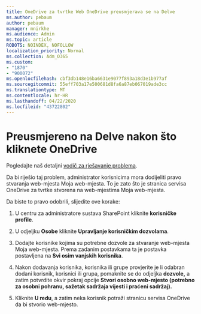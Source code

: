 ```yaml
---
title: OneDrive za tvrtke Web OneDrive preusmjerava se na Delve
ms.author: pebaum
author: pebaum
manager: mnirkhe
ms.audience: Admin
ms.topic: article
ROBOTS: NOINDEX, NOFOLLOW
localization_priority: Normal
ms.collection: Adm_O365
ms.custom:
- "1870"
- "900072"
ms.openlocfilehash: cbf3db148e16ba6631e9077f893a18d3e1b977af
ms.sourcegitcommit: 55eff703a17e500681d8fa6a87eb067019ade3cc
ms.translationtype: MT
ms.contentlocale: hr-HR
ms.lasthandoff: 04/22/2020
ms.locfileid: "43722802"
---
```

# <a name="redirected-to-delve-after-you-click-onedrive"></a>Preusmjereno na Delve nakon što kliknete OneDrive

Pogledajte naš detaljni [vodič za rješavanje problema](https://docs.microsoft.com/sharepoint/support/sites/troubleshooting-guide-for-sites-stopped-at-provisioning).

Da bi riješio taj problem, administrator korisnicima mora dodijeliti pravo stvaranja web-mjesta Moja web-mjesta. To je zato što je stranica servisa OneDrive za tvrtke stvorena na web-mjestima Moja web-mjesta.

Da biste to pravo odobrili, slijedite ove korake:

1. U centru za administratore sustava SharePoint kliknite **korisničke profile**.

2. U odjeljku **Osobe** kliknite **Upravljanje korisničkim dozvolama**.

3. Dodajte korisnike kojima su potrebne dozvole za stvaranje web-mjesta Moja web-mjesta. Prema zadanim postavkama ta je postavka postavljena na **Svi osim vanjskih korisnika**.

4. Nakon dodavanja korisnika, korisnika ili grupe provjerite je li odabran dodani korisnik, korisnici ili grupa, pomaknite se do odjeljka **dozvole,** a zatim potvrdite okvir pokraj opcije **Stvori osobno web-mjesto (potrebno za osobni pohranu, sažetak sadržaja vijesti i praćeni sadržaj).**

5. Kliknite **U redu**, a zatim neka korisnik potraži stranicu servisa OneDrive da bi stvorio web-mjesto.
